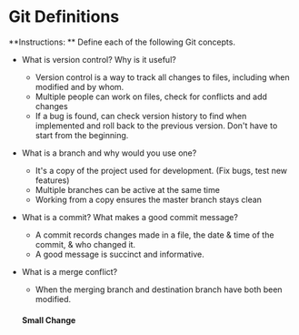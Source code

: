 # Git Definitions

**Instructions: ** Define each of the following Git concepts.

* What is version control?  Why is it useful?
  * Version control is a way to track all changes to files, including when modified and by whom.
  * Multiple people can work on files, check for conflicts and add changes
  * If a bug is found, can check version history to find when implemented and roll back to the previous version. Don't have to start from the beginning.

* What is a branch and why would you use one?
  * It's a copy of the project used for development. (Fix bugs, test new features)
  * Multiple branches can be active at the same time
  * Working from a copy ensures the master branch stays clean

* What is a commit? What makes a good commit message?
  * A commit records changes made in a file, the date & time of the commit, & who changed it.
  * A good message is succinct and informative.

* What is a merge conflict?
  * When the merging branch and destination branch have both been modified.

  #### Small Change